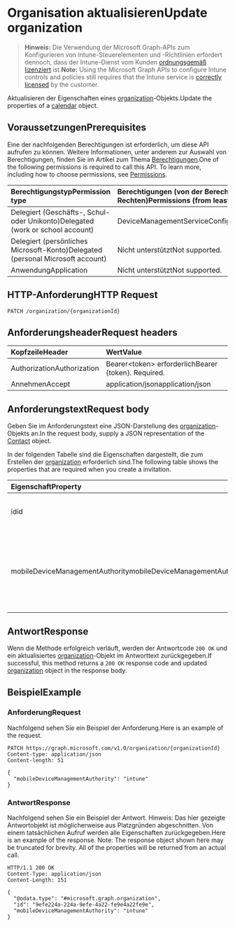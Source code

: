 # <a name="update-organization"></a><span data-ttu-id="cd9e7-101">Organisation aktualisieren</span><span class="sxs-lookup"><span data-stu-id="cd9e7-101">Update organization</span></span>

> <span data-ttu-id="cd9e7-102">**Hinweis:** Die Verwendung der Microsoft Graph-APIs zum Konfigurieren von Intune-Steuerelementen und -Richtlinien erfordert dennoch, dass der Intune-Dienst vom Kunden [ordnungsgemäß lizenziert](https://go.microsoft.com/fwlink/?linkid=839381) ist.</span><span class="sxs-lookup"><span data-stu-id="cd9e7-102">**Note:** Using the Microsoft Graph APIs to configure Intune controls and policies still requires that the Intune service is [correctly licensed](https://go.microsoft.com/fwlink/?linkid=839381) by the customer.</span></span>

<span data-ttu-id="cd9e7-103">Aktualisieren der Eigenschaften eines [organization](../resources/intune_onboarding_organization.md)-Objekts.</span><span class="sxs-lookup"><span data-stu-id="cd9e7-103">Update the properties of a [calendar](../resources/intune_onboarding_organization.md) object.</span></span>
## <a name="prerequisites"></a><span data-ttu-id="cd9e7-104">Voraussetzungen</span><span class="sxs-lookup"><span data-stu-id="cd9e7-104">Prerequisites</span></span>
<span data-ttu-id="cd9e7-p101">Eine der nachfolgenden Berechtigungen ist erforderlich, um diese API aufrufen zu können. Weitere Informationen, unter anderem zur Auswahl von Berechtigungen, finden Sie im Artikel zum Thema [Berechtigungen](../../../concepts/permissions_reference.md).</span><span class="sxs-lookup"><span data-stu-id="cd9e7-p101">One of the following permissions is required to call this API. To learn more, including how to choose permissions, see [Permissions](../../../concepts/permissions_reference.md).</span></span>

|<span data-ttu-id="cd9e7-107">Berechtigungstyp</span><span class="sxs-lookup"><span data-stu-id="cd9e7-107">Permission type</span></span>|<span data-ttu-id="cd9e7-108">Berechtigungen (von der Berechtigung mit den meisten Rechten zu der mit den wenigsten Rechten)</span><span class="sxs-lookup"><span data-stu-id="cd9e7-108">Permissions (from least to most privileged)</span></span>|
|:---|:---|
|<span data-ttu-id="cd9e7-109">Delegiert (Geschäfts-, Schul- oder Unikonto)</span><span class="sxs-lookup"><span data-stu-id="cd9e7-109">Delegated (work or school account)</span></span>|<span data-ttu-id="cd9e7-110">DeviceManagementServiceConfig.ReadWrite.All</span><span class="sxs-lookup"><span data-stu-id="cd9e7-110">DeviceManagementServiceConfig.ReadWrite.All</span></span>|
|<span data-ttu-id="cd9e7-111">Delegiert (persönliches Microsoft-Konto)</span><span class="sxs-lookup"><span data-stu-id="cd9e7-111">Delegated (personal Microsoft account)</span></span>|<span data-ttu-id="cd9e7-112">Nicht unterstützt</span><span class="sxs-lookup"><span data-stu-id="cd9e7-112">Not supported.</span></span>|
|<span data-ttu-id="cd9e7-113">Anwendung</span><span class="sxs-lookup"><span data-stu-id="cd9e7-113">Application</span></span>|<span data-ttu-id="cd9e7-114">Nicht unterstützt</span><span class="sxs-lookup"><span data-stu-id="cd9e7-114">Not supported.</span></span>|

## <a name="http-request"></a><span data-ttu-id="cd9e7-115">HTTP-Anforderung</span><span class="sxs-lookup"><span data-stu-id="cd9e7-115">HTTP Request</span></span>
<!-- {
  "blockType": "ignored"
}
-->
``` http
PATCH /organization/{organizationId}
```

## <a name="request-headers"></a><span data-ttu-id="cd9e7-116">Anforderungsheader</span><span class="sxs-lookup"><span data-stu-id="cd9e7-116">Request headers</span></span>
|<span data-ttu-id="cd9e7-117">Kopfzeile</span><span class="sxs-lookup"><span data-stu-id="cd9e7-117">Header</span></span>|<span data-ttu-id="cd9e7-118">Wert</span><span class="sxs-lookup"><span data-stu-id="cd9e7-118">Value</span></span>|
|:---|:---|
|<span data-ttu-id="cd9e7-119">Authorization</span><span class="sxs-lookup"><span data-stu-id="cd9e7-119">Authorization</span></span>|<span data-ttu-id="cd9e7-120">Bearer&lt;token&gt; erforderlich</span><span class="sxs-lookup"><span data-stu-id="cd9e7-120">Bearer {token}. Required.</span></span>|
|<span data-ttu-id="cd9e7-121">Annehmen</span><span class="sxs-lookup"><span data-stu-id="cd9e7-121">Accept</span></span>|<span data-ttu-id="cd9e7-122">application/json</span><span class="sxs-lookup"><span data-stu-id="cd9e7-122">application/json</span></span>|

## <a name="request-body"></a><span data-ttu-id="cd9e7-123">Anforderungstext</span><span class="sxs-lookup"><span data-stu-id="cd9e7-123">Request body</span></span>
<span data-ttu-id="cd9e7-124">Geben Sie im Anforderungstext eine JSON-Darstellung des [organization](../resources/intune_onboarding_organization.md)-Objekts an.</span><span class="sxs-lookup"><span data-stu-id="cd9e7-124">In the request body, supply a JSON representation of the [Contact](../resources/intune_onboarding_organization.md) object.</span></span>

<span data-ttu-id="cd9e7-125">In der folgenden Tabelle sind die Eigenschaften dargestellt, die zum Erstellen der [organization](../resources/intune_onboarding_organization.md) erforderlich sind.</span><span class="sxs-lookup"><span data-stu-id="cd9e7-125">The following table shows the properties that are required when you create a invitation.</span></span>

|<span data-ttu-id="cd9e7-126">Eigenschaft</span><span class="sxs-lookup"><span data-stu-id="cd9e7-126">Property</span></span>|<span data-ttu-id="cd9e7-127">Typ</span><span class="sxs-lookup"><span data-stu-id="cd9e7-127">Type</span></span>|<span data-ttu-id="cd9e7-128">Beschreibung</span><span class="sxs-lookup"><span data-stu-id="cd9e7-128">Description</span></span>|
|:---|:---|:---|
|<span data-ttu-id="cd9e7-129">id</span><span class="sxs-lookup"><span data-stu-id="cd9e7-129">id</span></span>|<span data-ttu-id="cd9e7-130">Zeichenfolge</span><span class="sxs-lookup"><span data-stu-id="cd9e7-130">String</span></span>|<span data-ttu-id="cd9e7-131">Die GUID für das Objekt.</span><span class="sxs-lookup"><span data-stu-id="cd9e7-131">The resource GUID for the security object is not valid.</span></span>|
|<span data-ttu-id="cd9e7-132">mobileDeviceManagementAuthority</span><span class="sxs-lookup"><span data-stu-id="cd9e7-132">mobileDeviceManagementAuthority</span></span>|<span data-ttu-id="cd9e7-133">Zeichenfolge</span><span class="sxs-lookup"><span data-stu-id="cd9e7-133">String</span></span>|<span data-ttu-id="cd9e7-134">Autorität für die Verwaltung mobiler Geräte.</span><span class="sxs-lookup"><span data-stu-id="cd9e7-134">Mobile device management authority.</span></span> <span data-ttu-id="cd9e7-135">Mögliche Werte: `unknown`, `intune`, `sccm` und `office365`.</span><span class="sxs-lookup"><span data-stu-id="cd9e7-135">Possible values are: `unknown`, `intune`, `sccm`, `office365`.</span></span>|



## <a name="response"></a><span data-ttu-id="cd9e7-136">Antwort</span><span class="sxs-lookup"><span data-stu-id="cd9e7-136">Response</span></span>
<span data-ttu-id="cd9e7-137">Wenn die Methode erfolgreich verläuft, werden der Antwortcode `200 OK` und ein aktualisiertes [organization](../resources/intune_onboarding_organization.md)-Objekt im Antworttext zurückgegeben.</span><span class="sxs-lookup"><span data-stu-id="cd9e7-137">If successful, this method returns a `200 OK` response code and updated [organization](../resources/intune_onboarding_organization.md) object in the response body.</span></span>

## <a name="example"></a><span data-ttu-id="cd9e7-138">Beispiel</span><span class="sxs-lookup"><span data-stu-id="cd9e7-138">Example</span></span>
### <a name="request"></a><span data-ttu-id="cd9e7-139">Anforderung</span><span class="sxs-lookup"><span data-stu-id="cd9e7-139">Request</span></span>
<span data-ttu-id="cd9e7-140">Nachfolgend sehen Sie ein Beispiel der Anforderung.</span><span class="sxs-lookup"><span data-stu-id="cd9e7-140">Here is an example of the request.</span></span>
``` http
PATCH https://graph.microsoft.com/v1.0/organization/{organizationId}
Content-type: application/json
Content-length: 51

{
  "mobileDeviceManagementAuthority": "intune"
}
```

### <a name="response"></a><span data-ttu-id="cd9e7-141">Antwort</span><span class="sxs-lookup"><span data-stu-id="cd9e7-141">Response</span></span>
<span data-ttu-id="cd9e7-p103">Nachfolgend sehen Sie ein Beispiel der Antwort. Hinweis: Das hier gezeigte Antwortobjekt ist möglicherweise aus Platzgründen abgeschnitten. Von einem tatsächlichen Aufruf werden alle Eigenschaften zurückgegeben.</span><span class="sxs-lookup"><span data-stu-id="cd9e7-p103">Here is an example of the response. Note: The response object shown here may be truncated for brevity. All of the properties will be returned from an actual call.</span></span>
``` http
HTTP/1.1 200 OK
Content-Type: application/json
Content-Length: 151

{
  "@odata.type": "#microsoft.graph.organization",
  "id": "9efe224a-224a-9efe-4a22-fe9e4a22fe9e",
  "mobileDeviceManagementAuthority": "intune"
}
```



